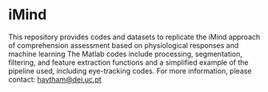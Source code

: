 # iMind
This repository provides codes and datasets to replicate the iMind approach of comprehension assessment based on physiological responses and machine learning
The Matlab codes include processing, segmentation, filtering, and feature extraction functions and a simplified example of the pipeline used, including eye-tracking codes.
For more information, please contact: haytham@dei.uc.pt
